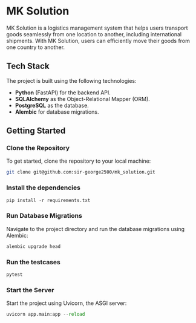 # MK Solution

MK Solution is a logistics management system that helps users transport goods seamlessly from one location to another, including international shipments. With MK Solution, users can efficiently move their goods from one country to another.

## Tech Stack
The project is built using the following technologies:
- **Python** (FastAPI) for the backend API.
- **SQLAlchemy** as the Object-Relational Mapper (ORM).
- **PostgreSQL** as the database.
- **Alembic** for database migrations.

## Getting Started

### Clone the Repository
To get started, clone the repository to your local machine:
```bash
git clone git@github.com:sir-george2500/mk_solution.git
```

### Install the dependencies 

```python
pip install -r requirements.txt
```

### Run Database Migrations
Navigate to the project directory and run the database migrations using Alembic:

```python 
alembic upgrade head
```

### Run the testcases 
```python 
pytest
```
### Start the Server
Start the project using Uvicorn, the ASGI server:


```python
uvicorn app.main:app --reload
```

